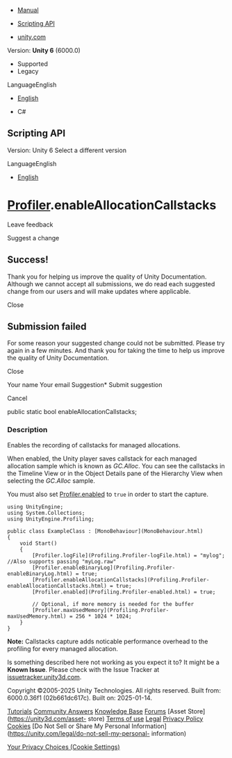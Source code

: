 [ ]()

  * [Manual](../Manual/index.html)
  * [Scripting API](../ScriptReference/index.html)

  * [unity.com](https://unity.com/)

Version: **Unity 6** (6000.0)

  * Supported
  * Legacy

LanguageEnglish

  * [English]()

  * C#

[ ](https://docs.unity3d.com)

## Scripting API

Version: Unity 6 Select a different version

LanguageEnglish

  * [English]()

#  [Profiler](Profiling.Profiler.html).enableAllocationCallstacks

Leave feedback

Suggest a change

## Success!

Thank you for helping us improve the quality of Unity Documentation. Although
we cannot accept all submissions, we do read each suggested change from our
users and will make updates where applicable.

Close

## Submission failed

For some reason your suggested change could not be submitted. Please <a>try
again</a> in a few minutes. And thank you for taking the time to help us
improve the quality of Unity Documentation.

Close

Your name Your email Suggestion* Submit suggestion

Cancel

[ ]()

public static bool enableAllocationCallstacks;

### Description

Enables the recording of callstacks for managed allocations.

When enabled, the Unity player saves callstack for each managed allocation
sample which is known as _GC.Alloc_. You can see the callstacks in the
Timeline View or in the Object Details pane of the Hierarchy View when
selecting the _GC.Alloc_ sample.  
  
You must also set [Profiler.enabled](Profiling.Profiler-enabled.html) to
`true` in order to start the capture.

    
    
    using UnityEngine;
    using System.Collections;
    using UnityEngine.Profiling;  
      
    public class ExampleClass : [MonoBehaviour](MonoBehaviour.html)
    {
        void Start()
        {
            [Profiler.logFile](Profiling.Profiler-logFile.html) = "mylog"; //Also supports passing "myLog.raw"
            [Profiler.enableBinaryLog](Profiling.Profiler-enableBinaryLog.html) = true;
            [Profiler.enableAllocationCallstacks](Profiling.Profiler-enableAllocationCallstacks.html) = true;
            [Profiler.enabled](Profiling.Profiler-enabled.html) = true;  
      
            // Optional, if more memory is needed for the buffer
            [Profiler.maxUsedMemory](Profiling.Profiler-maxUsedMemory.html) = 256 * 1024 * 1024;
        }
    }
    

**Note:** Callstacks capture adds noticable performance overhead to the
profiling for every managed allocation.

Is something described here not working as you expect it to? It might be a
**Known Issue**. Please check with the Issue Tracker at
[issuetracker.unity3d.com](https://issuetracker.unity3d.com).

Copyright ©2005-2025 Unity Technologies. All rights reserved. Built from:
6000.0.36f1 (02b661dc617c). Built on: 2025-01-14.

[Tutorials](https://unity3d.com/learn) [Community
Answers](https://answers.unity3d.com) [Knowledge
Base](https://support.unity3d.com/hc/en-us)
[Forums](https://forum.unity3d.com) [Asset Store](https://unity3d.com/asset-
store) [Terms of use](https://docs.unity3d.com/Manual/TermsOfUse.html)
[Legal](https://unity.com/legal) [Privacy
Policy](https://unity.com/legal/privacy-policy)
[Cookies](https://unity.com/legal/cookie-policy) [Do Not Sell or Share My
Personal Information](https://unity.com/legal/do-not-sell-my-personal-
information)

[Your Privacy Choices (Cookie Settings)](javascript:void\(0\);)

